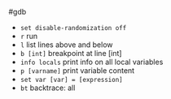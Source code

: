 #gdb

- ```set disable-randomization off```
- ```r``` run  
- ```l``` list lines above and below
- ```b [int]``` breakpoint at line [int]
- ```info locals``` print info on all local variables
- ```p [varname]``` print variable content
- ```set var [var] = [expression]```
- ```bt``` backtrace: all 
